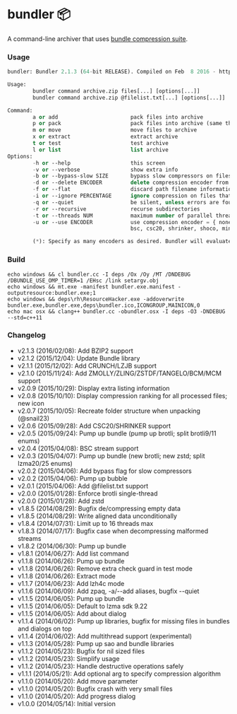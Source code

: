 bundler :package:
=======

A command-line archiver that uses [bundle compression suite](https://github.com/r-lyeh/bundle).

### Usage
```lisp
bundler: Bundler 2.1.3 (64-bit RELEASE). Compiled on Feb  8 2016 - https://github.com/r-lyeh/bundler

Usage:
        bundler command archive.zip files[...] [options[...]]
        bundler command archive.zip @filelist.txt[...] [options[...]]

Command:
        a or add                       pack files into archive
        p or pack                      pack files into archive (same than above)
        m or move                      move files to archive
        x or extract                   extract archive
        t or test                      test archive
        l or list                      list archive
Options:
        -h or --help                   this screen
        -v or --verbose                show extra info
        -b or --bypass-slow SIZE       bypass slow compressors on files larger than given size (in KiB). defaults to 0 (disabled)
        -d or --delete ENCODER         delete compression encoder from useable list (useful after -u all)
        -f or --flat                   discard path filename information, if using --pack or --move
        -i or --ignore PERCENTAGE      ignore compression on files that compress less than given treshold percentage. defaults to 95.0 (percent)
        -q or --quiet                  be silent, unless errors are found
        -r or --recursive              recurse subdirectories
        -t or --threads NUM            maximum number of parallel threads, if possible. defaults to 8 (threads)
        -u or --use ENCODER            use compression encoder = { none, all, lz4, lz4f, zstd, zstdf, lzma20 (default), lzma25, brotli9, brotli11,
                                       bsc, csc20, shrinker, shoco, miniz, lzip, zpaq, tangelo, zmolly, zling, bcm, mcm, crush, lzjb, bzip2 } (*)

        (*): Specify as many encoders as desired. Bundler will evaluate and choose the best compressor for each file.
```

### Build
```
echo windows && cl bundler.cc -I deps /Ox /Oy /MT /DNDEBUG /DBUNDLE_USE_OMP_TIMER=1 /EHsc /link setargv.obj 
echo windows && mt.exe -manifest bundler.exe.manifest -outputresource:bundler.exe;1
echo windows && deps\rh\ResourceHacker.exe -addoverwrite bundler.exe,bundler.exe,deps\bundler.ico,ICONGROUP,MAINICON,0
echo mac osx && clang++ bundler.cc -obundler.osx -I deps -O3 -DNDEBUG --std=c++11
```

### Changelog
- v2.1.3 (2016/02/08): Add BZIP2 support
- v2.1.2 (2015/12/04): Update Bundle library
- v2.1.1 (2015/12/02): Add CRUNCH/LZJB support
- v2.1.0 (2015/11/24): Add ZMOLLY/ZLING/ZSTDF/TANGELO/BCM/MCM support
- v2.0.9 (2015/10/29): Display extra listing information
- v2.0.8 (2015/10/10): Display compression ranking for all processed files; new icon
- v2.0.7 (2015/10/05): Recreate folder structure when unpacking (@snail23)
- v2.0.6 (2015/09/28): Add CSC20/SHRINKER support
- v2.0.5 (2015/09/24): Pump up bundle (pump up brotli; split brotli9/11 enums)
- v2.0.4 (2015/04/08): BSC stream support
- v2.0.3 (2015/04/07): Pump up bundle (new brotli; new zstd; split lzma20/25 enums)
- v2.0.2 (2015/04/06): Add bypass flag for slow compressors
- v2.0.2 (2015/04/06): Pump up bubble
- v2.0.1 (2015/04/06): Add @filelist.txt support
- v2.0.0 (2015/01/28): Enforce brotli single-thread
- v2.0.0 (2015/01/28): Add zstd 
- v1.8.5 (2014/08/29): Bugfix de/compressing empty data
- v1.8.5 (2014/08/29): Write aligned data unconditionally
- v1.8.4 (2014/07/31): Limit up to 16 threads max
- v1.8.3 (2014/07/17): Bugfix case when decompressing malformed streams
- v1.8.2 (2014/06/30): Pump up bundle
- v1.8.1 (2014/06/27): Add list command
- v1.1.8 (2014/06/26): Pump up bundle
- v1.1.8 (2014/06/26): Remove extra check guard in test mode
- v1.1.8 (2014/06/26): Extract mode
- v1.1.7 (2014/06/23): Add lzh4c mode
- v1.1.6 (2014/06/09): Add zpaq, -a/--add aliases, bugfix --quiet
- v1.1.5 (2014/06/05): Pump up bundle
- v1.1.5 (2014/06/05): Default to lzma sdk 9.22
- v1.1.5 (2014/06/05): Add about dialog 
- v1.1.4 (2014/06/02): Pump up libraries, bugfix for missing files in bundles and dialogs on top
- v1.1.4 (2014/06/02): Add multithread support (experimental)
- v1.1.3 (2014/05/28): Pump up sao and bundle libraries
- v1.1.2 (2014/05/23): Bugfix for nil sized files
- v1.1.2 (2014/05/23): Simplify usage
- v1.1.2 (2014/05/23): Handle destructive operations safely
- v1.1.1 (2014/05/21): Add optional arg to specify compression algorithm
- v1.1.0 (2014/05/20): Add move parameter
- v1.1.0 (2014/05/20): Bugfix crash with very small files
- v1.1.0 (2014/05/20): Add progress dialog
- v1.0.0 (2014/05/14): Initial version

